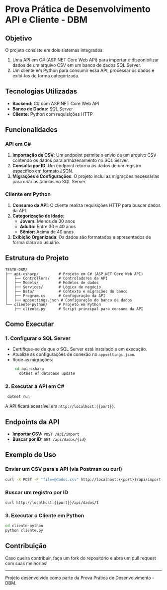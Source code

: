 # Prova Prática de Desenvolvimento API e Cliente - DBM

## Objetivo
O projeto consiste em dois sistemas integrados:
1. Uma API em C# (ASP.NET Core Web API) para importar e disponibilizar dados de um arquivo CSV em um banco de dados SQL Server.
2. Um cliente em Python para consumir essa API, processar os dados e exibi-los de forma categorizada.

## Tecnologias Utilizadas
- **Backend:** C# com ASP.NET Core Web API
- **Banco de Dados:** SQL Server
- **Cliente:** Python com requisições HTTP

## Funcionalidades
### API em C#
1. **Importação de CSV**: Um endpoint permite o envio de um arquivo CSV contendo os dados para armazenamento no SQL Server.
2. **Consulta por ID**: Um endpoint retorna os dados de um registro específico em formato JSON.
3. **Migrações e Configurações**: O projeto inclui as migrações necessárias para criar as tabelas no SQL Server.

### Cliente em Python
1. **Consumo da API**: O cliente realiza requisições HTTP para buscar dados da API.
2. **Categorização de Idade**:
   - **Jovem:** Menos de 30 anos
   - **Adulto:** Entre 30 e 40 anos
   - **Sênior:** Acima de 40 anos
3. **Exibição Organizada**: Os dados são formatados e apresentados de forma clara ao usuário.

## Estrutura do Projeto
```
TESTE-DBM/
├── api-csharp/         # Projeto em C# (ASP.NET Core Web API)
│   ├── Controllers/    # Controladores da API
│   ├── Models/         # Modelos de dados
│   ├── Services/       # Lógica de negócio
│   ├── Data/           # Contexto e migrações do banco
│   ├── Program.cs      # Configuração da API
│   ├── appsettings.json # Configuração do banco de dados
└── cliente-python/     # Projeto em Python
    ├── cliente.py      # Script principal para consumo da API
```

## Como Executar

### 1. Configurar o SQL Server
- Certifique-se de que o SQL Server está instalado e em execução.
- Atualize as configurações de conexão no `appsettings.json`.
- Rode as migrações:
  ```sh
   cd api-csharp
     dotnet ef database update
  ```

### 2. Executar a API em C#
```sh
 dotnet run
```
A API ficará acessível em `http://localhost:{{port}}`.

## Endpoints da API
- **Importar CSV:** `POST /api/import`
- **Buscar por ID:** `GET /api/dados/{id}`

## Exemplo de Uso
### Enviar um CSV para a API (via Postman ou curl)
```sh
curl -X POST -F "file=@dados.csv" http://localhost:{{port}}/api/import
```

### Buscar um registro por ID
```sh
curl http://localhost:{{port}}/api/dados/1
```

### 3. Executar o Cliente em Python
```sh
cd cliente-python
python cliente.py
```

## Contribuição
Caso queira contribuir, faça um fork do repositório e abra um pull request com suas melhorias!

---
Projeto desenvolvido como parte da Prova Prática de Desenvolvimento - DBM.

